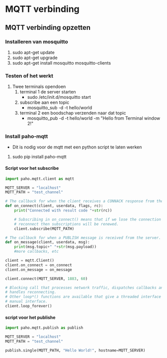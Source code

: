 # MQTT verbinding

## MQTT verbinding opzetten

### Installeren van mosquitto
1.	sudo apt-get update
2.	sudo apt-get upgrade
3.	sudo apt-get install mosquitto mosquitto-clients

### Testen of het werkt
1.	Twee terminals opendoen
	1.	terminal 1 de server starten
		*	sudo /etc/init.d/mosquitto start
	2.	subscribe aan een topic
		*	mosquitto_sub -d -t hello/world
	3.	terminal 2 een boodschap verzenden naar dat topic
		*	mosquitto_pub -d -t hello/world -m "Hello from Terminal window 2!"

### Install paho-mqtt

*	Dit is nodig voor de mqtt met een python script te laten werken
1.	sudo pip install paho-mqtt

#### Script voor het subscribe
```python
import paho.mqtt.client as mqtt

MQTT_SERVER = "localhost"
MQTT_PATH = "test_channel"

# The callback for when the client receives a CONNACK response from the server.
def on_connect(client, userdata, flags, rc):
    print("Connected with result code "+str(rc))

    # Subscribing in on_connect() means that if we lose the connection and
    # reconnect then subscriptions will be renewed.
    client.subscribe(MQTT_PATH)

# The callback for when a PUBLISH message is received from the server.
def on_message(client, userdata, msg):
    print(msg.topic+" "+str(msg.payload))
    #more callbacks, etc

client = mqtt.Client()
client.on_connect = on_connect
client.on_message = on_message

client.connect(MQTT_SERVER, 1883, 60)

# Blocking call that processes network traffic, dispatches callbacks and
# handles reconnecting.
# Other loop*() functions are available that give a threaded interface and a
# manual interface.
client.loop_forever()
```
#### script voor het publishe
```python
import paho.mqtt.publish as publish

MQTT_SERVER = "localhost"
MQTT_PATH = "test_channel"

publish.single(MQTT_PATH, "Hello World!", hostname=MQTT_SERVER)
```